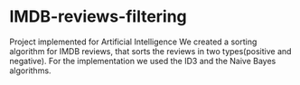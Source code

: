 # IMDB-reviews-filtering
Project implemented for Artificial Intelligence
We created a sorting algorithm for IMDB reviews, that sorts the reviews in two types(positive and negative). For the implementation we used the ID3 and the Naive Bayes algorithms.
